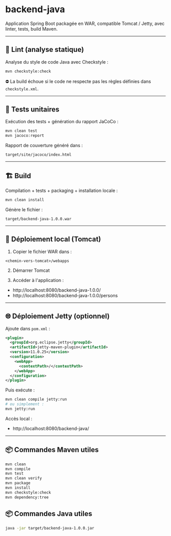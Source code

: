 # backend-java

Application Spring Boot packagée en WAR, compatible Tomcat / Jetty, avec linter, tests, build Maven.

---

## 🔧 Lint (analyse statique)

Analyse du style de code Java avec Checkstyle :

```bash
mvn checkstyle:check
```

⛔️ La build échoue si le code ne respecte pas les règles définies dans `checkstyle.xml`.

---

## 🧪 Tests unitaires

Exécution des tests + génération du rapport JaCoCo :

```bash
mvn clean test
mvn jacoco:report
```

Rapport de couverture généré dans :

```
target/site/jacoco/index.html
```

---

## 🏗️ Build

Compilation + tests + packaging + installation locale :

```bash
mvn clean install
```

Génère le fichier :

```
target/backend-java-1.0.0.war
```

---

## 🚀 Déploiement local (Tomcat)

1. Copier le fichier WAR dans :

```
<chemin-vers-tomcat>/webapps
```

2. Démarrer Tomcat

3. Accéder à l'application :

- http://localhost:8080/backend-java-1.0.0/
- http://localhost:8080/backend-java-1.0.0/persons

---

## 🌐 Déploiement Jetty (optionnel)

Ajoute dans `pom.xml` :

```xml
<plugin>
  <groupId>org.eclipse.jetty</groupId>
  <artifactId>jetty-maven-plugin</artifactId>
  <version>11.0.25</version>
  <configuration>
    <webApp>
      <contextPath>/</contextPath>
    </webApp>
  </configuration>
</plugin>
```

Puis exécute :

```bash
mvn clean compile jetty:run
# ou simplement :
mvn jetty:run
```

Accès local :
- http://localhost:8080/backend-java/

---

## 📦 Commandes Maven utiles

```bash
mvn clean
mvn compile
mvn test
mvn clean verify
mvn package
mvn install
mvn checkstyle:check
mvn dependency:tree
```

## 📦 Commandes Java utiles

```bash
java -jar target/backend-java-1.0.0.jar
```




